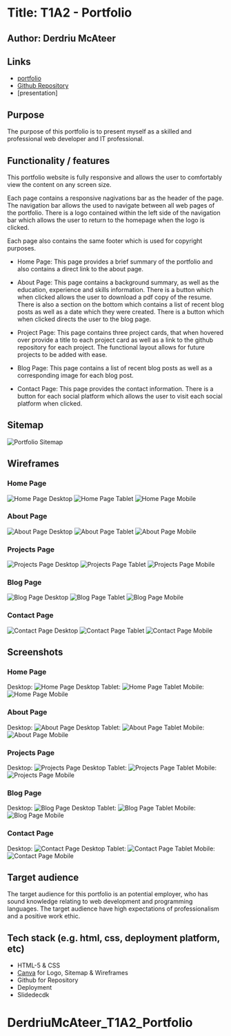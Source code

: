# Title: T1A2 - Portfolio
## Author: Derdriu McAteer

## Links 
- [portfolio](https://derdriu-mc-ateer-t1-a2-portfolio.vercel.app/index.html)
- [Github Repository](https://github.com/mini109/DerdriuMcAteer_T1A2_Portfolio)
- [presentation]

## Purpose
The purpose of this portfolio is to present myself as a skilled and professional web developer and IT professional. 

## Functionality / features

This portfolio website is fully responsive and allows the user to comfortably view the content on any screen size. 

Each page contains a responsive nagivations bar as the header of the page. The navigation bar allows the used to navigate between all web pages of the portfolio. There is a logo contained within the left side of the navigation bar which allows the user to return to the homepage when the logo is clicked.

Each page also contains the same footer which is used for copyright purposes. 

- Home Page: This page provides a brief summary of the portfolio and also contains a direct link to the about page. 

- About Page: This page contains a background summary, as well as the education, experience and skills information. There is a button which when clicked allows the user to download a pdf copy of the resume. There is also a section on the bottom which contains a list of recent blog posts as well as a date which they were created. There is a button which when clicked directs the user to the blog page. 

- Project Page: This page contains three project cards, that when hovered over provide a title to each project card as well as a link to the github repository for each project. The functional layout allows for future projects to be added with ease. 

- Blog Page: This page contains a list of recent blog posts as well as a corresponding image for each blog post. 

- Contact Page: This page provides the contact information. There is a button for each social platform which allows the user to visit each social platform when clicked. 







## Sitemap
![Portfolio Sitemap](./docs/Portfolio%20Sitemap.png)

## Wireframes

### Home Page 
![Home Page Desktop](./docs/Wireframe%20Screenshots/Desktop%20Home%20Page.png)
![Home Page Tablet](./docs/Wireframe%20Screenshots/Tablet%20Home%20Page.png)
![Home Page Mobile](./docs/Wireframe%20Screenshots/Mobile%20Home%20Page.png)

### About Page 
![About Page Desktop](./docs/Wireframe%20Screenshots/Desktop%20About%20Page.png)
![About Page Tablet](./docs/Wireframe%20Screenshots/Tablet%20About%20Page.png)
![About Page Mobile](./docs/Wireframe%20Screenshots/Mobile%20About%20Page.png)

### Projects Page
![Projects Page Desktop](./docs/Wireframe%20Screenshots/Desktop%20Projects%20Page.png)
![Projects Page Tablet](./docs/Wireframe%20Screenshots/Tablet%20Projects%20Page.png)
![Projects Page Mobile](./docs/Wireframe%20Screenshots/Mobile%20Projects%20Page.png)

### Blog Page
![Blog Page Desktop](./docs/Wireframe%20Screenshots/Desktop%20Blog%20Page.png)
![Blog Page Tablet](./docs/Wireframe%20Screenshots/Tablet%20Blog%20Page.png)
![Blog Page Mobile](./docs/Wireframe%20Screenshots/Mobile%20Blog%20Page.png)

### Contact Page
![Contact Page Desktop](./docs/Wireframe%20Screenshots/Desktop%20Contact%20Page.png)
![Contact Page Tablet](./docs/Wireframe%20Screenshots/Tablet%20Contact%20Page.png)
![Contact Page Mobile](./docs/Wireframe%20Screenshots/Mobile%20Contact%20Page.png)

## Screenshots

### Home Page 
Desktop:
![Home Page Desktop](./docs/Web%20Screenshots/Desktop%20Home%20Page.png)
Tablet:
![Home Page Tablet](./docs/Web%20Screenshots/Tablet%20Home%20Page.png)
Mobile:
![Home Page Mobile](./docs/Web%20Screenshots/Mobile%20Home%20Page.png)

### About Page 
Desktop:
![About Page Desktop](./docs/Web%20Screenshots/Desktop%20About%20Page.png)
Tablet:
![About Page Tablet](./docs/Web%20Screenshots/Tablet%20About%20Page.png)
Mobile:
![About Page Mobile](./docs/Web%20Screenshots/Mobile%20About%20Page.png)

### Projects Page
Desktop:
![Projects Page Desktop](./docs/Web%20Screenshots/Desktop%20Projects%20Page.png)
Tablet:
![Projects Page Tablet](./docs/Web%20Screenshots/Tablet%20Projects%20Page.png)
Mobile:
![Projects Page Mobile](./docs/Web%20Screenshots/Mobile%20Projects%20Page.png)

### Blog Page
Desktop:
![Blog Page Desktop](./docs/Web%20Screenshots/Desktop%20Blog%20Page.png)
Tablet:
![Blog Page Tablet](./docs/Web%20Screenshots/Tablet%20Blog%20Page.png)
Mobile:
![Blog Page Mobile](./docs/Web%20Screenshots/Mobile%20Blog%20Page.png)

### Contact Page
Desktop:
![Contact Page Desktop](./docs/Web%20Screenshots/Desktop%20Blog%20Page.png)
Tablet:
![Contact Page Tablet](./docs/Web%20Screenshots/Tablet%20Blog%20Page.png)
Mobile:
![Contact Page Mobile](./docs/Web%20Screenshots/Mobile%20Blog%20Page.png)



## Target audience
The target audience for this portfolio is an potential employer, who has sound knowledge relating to web development and programming languages. The target audience have high expectations of professionalism and a positive work ethic. 


## Tech stack (e.g. html, css, deployment platform, etc)
- HTML-5 & CSS 
- [Canva](https://www.canva.com/) for Logo, Sitemap & Wireframes
- Github for Repository 
- Deployment 
- Slidedecdk 

# DerdriuMcAteer_T1A2_Portfolio
